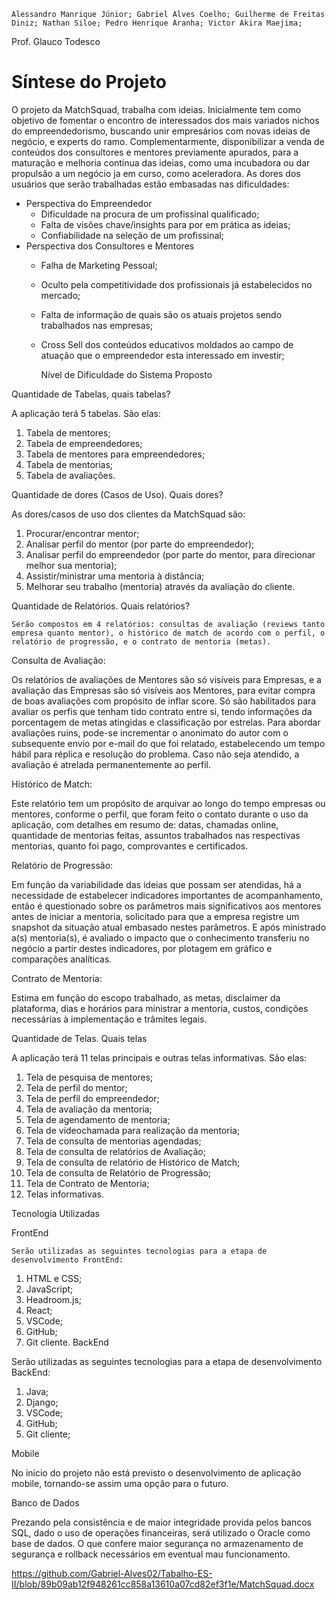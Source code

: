 	Alessandro Manrique Júnior; Gabriel Alves Coelho; Guilherme de Freitas Diniz; Nathan Siloe; Pedro Henrique Aranha; Victor Akira Maejima;

Prof. Glauco Todesco
 
# Síntese do Projeto

O projeto da MatchSquad, trabalha com ideias. Inicialmente tem como objetivo de fomentar o encontro de interessados dos mais variados nichos do empreendedorismo, buscando unir empresários com novas ideias de negócio, e experts do ramo. Complementarmente, disponibilizar a venda de conteúdos dos consultores e mentores previamente apurados, para a maturação e melhoria contínua das ideias, como uma incubadora ou dar propulsão a um negócio ja em curso, como aceleradora.
As dores dos usuários que serão trabalhadas estão embasadas nas dificuldades:
* Perspectiva do Empreendedor
    * Dificuldade na procura de um profissinal qualificado;
    * Falta de visões chave/insights para por em prática as ideias;
    * Confiabilidade na seleção de um profissinal;
* Perspectiva dos Consultores e Mentores
    * Falha de Marketing Pessoal;
    * Oculto pela competitividade dos profissionais já estabelecidos no mercado;
    * Falta de informação de quais são os atuais projetos sendo trabalhados nas empresas;
    * Cross Sell dos conteúdos educativos moldados ao campo de atuação que o empreendedor esta interessado em investir;








      Nível de Dificuldade do Sistema Proposto

Quantidade de Tabelas, quais tabelas?

A aplicação terá 5 tabelas. São elas:

1)	Tabela de mentores;
2)	Tabela de empreendedores;
3)	Tabela de mentores para empreendedores;
4)	Tabela de mentorias;
5)	Tabela de avaliações.

Quantidade de dores (Casos de Uso). Quais dores?

As dores/casos de uso dos clientes da MatchSquad são:

1) Procurar/encontrar mentor;
2) Analisar perfil do mentor (por parte do empreendedor);
3) Analisar perfil do empreendedor (por parte do mentor, para direcionar melhor sua mentoria);
4) Assistir/ministrar uma mentoria à distância;
5) Melhorar seu trabalho (mentoria) através da avaliação do cliente.

Quantidade de Relatórios. Quais relatórios?

	Serão compostos em 4 relatórios: consultas de avaliação (reviews tanto empresa quanto mentor), o histórico de match de acordo com o perfil, o relatório de progressão, e o contrato de mentoria (metas).

Consulta de Avaliação:

Os relatórios de avaliações de Mentores são só visíveis para Empresas, e a avaliação das Empresas são só visíveis aos Mentores, para evitar compra de boas avaliações com propósito de inflar score. Só são habilitados para avaliar os perfis que tenham tido contrato entre si, tendo informações da porcentagem de metas atingidas e classificação por estrelas.
Para abordar avaliações ruins, pode-se incrementar o anonimato do autor com o subsequente envio por e-mail do que foi relatado, estabelecendo um tempo hábil para réplica e resolução do problema. Caso não seja atendido, a avaliação é atrelada permanentemente ao perfil.

Histórico de Match:

Este relatório tem um propósito de arquivar ao longo do tempo empresas ou mentores, conforme o perfil, que foram feito o contato durante o uso da aplicação, com detalhes em resumo de: datas, chamadas online, quantidade de mentorias feitas, assuntos trabalhados nas respectivas mentorias, quanto foi pago, comprovantes e certificados.

Relatório de Progressão:

Em função da variabilidade das ideias que possam ser atendidas, há a necessidade de estabelecer indicadores importantes de acompanhamento, então é questionado sobre os parâmetros mais significativos aos mentores antes de iniciar a mentoria, solicitado para que a empresa registre um snapshot da situação atual embasado nestes parâmetros. E após ministrado a(s) mentoria(s), é avaliado o impacto que o conhecimento transferiu no negócio a partir destes indicadores, por plotagem em gráfico e comparações analíticas.

Contrato de Mentoria:

Estima em função do escopo trabalhado, as metas, disclaimer da plataforma, dias e horários para ministrar a mentoria, custos, condições necessárias à implementação e trâmites legais.



Quantidade de Telas. Quais telas

A aplicação terá 11 telas principais e outras telas informativas. São elas:

1)   Tela de pesquisa de mentores;
2)   Tela de perfil do mentor;
3)   Tela de perfil do empreendedor;
4)   Tela de avaliação da mentoria;
5)   Tela de agendamento de mentoria;
6)   Tela de videochamada para realização da mentoria;
7)   Tela de consulta de mentorias agendadas;
8)   Tela de consulta de relatórios de Avaliação;
9)   Tela de consulta de relatório de Histórico de Match;
10) Tela de consulta de Relatório de Progressão;
11) Tela de Contrato de Mentoria;
12) Telas informativas.

Tecnologia Utilizadas

FrontEnd

	Serão utilizadas as seguintes tecnologias para a etapa de desenvolvimento FrontEnd:

1)	HTML e CSS;
2)	JavaScript;
3)	Headroom.js;
4)	React;
5)	VSCode;
6)	GitHub;
7)	Git cliente.
BackEnd

Serão utilizadas as seguintes tecnologias para a etapa de desenvolvimento BackEnd:

1)	Java;
2)	Django;
3)	VSCode;
4)	GitHub;
5)	Git cliente;

Mobile 

No início do projeto não está previsto o desenvolvimento de aplicação mobile, tornando-se assim uma opção para o futuro.

Banco de Dados

Prezando pela consistência e de maior integridade provida pelos bancos SQL, dado o uso de operações financeiras, será utilizado o Oracle como base de dados. O que confere maior segurança no armazenamento de segurança e rollback necessários em eventual mau funcionamento.



https://github.com/Gabriel-Alves02/Tabalho-ES-II/blob/89b09ab12f948261cc858a13610a07cd82ef3f1e/MatchSquad.docx
